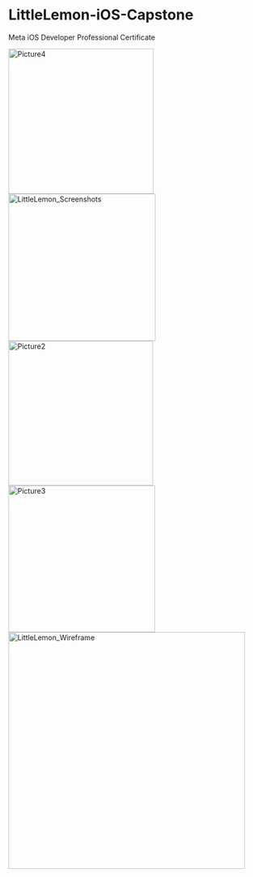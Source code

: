 # LittleLemon-iOS-Capstone
Meta iOS Developer Professional Certificate

<img width="287" alt="Picture4" src="https://github.com/lentosfresco/LittleLemon-iOS-Capstone/assets/147472042/34452d11-6e37-4262-95a7-142f5e66cfde">

<img width="291" alt="LittleLemon_Screenshots" src="https://github.com/lentosfresco/LittleLemon-iOS-Capstone/assets/147472042/dc3ce1d9-2f67-4d81-a3ae-25b4c7798426">

<img width="286" alt="Picture2" src="https://github.com/lentosfresco/LittleLemon-iOS-Capstone/assets/147472042/64905544-31bc-45ef-8dfc-fb4255dce33b">

<img width="290" alt="Picture3" src="https://github.com/lentosfresco/LittleLemon-iOS-Capstone/assets/147472042/2753722d-b36c-44c5-8b4b-7fecc417c3e6">

<img width="468" alt="LittleLemon_Wireframe" src="https://github.com/lentosfresco/LittleLemon-iOS-Capstone/assets/147472042/8949b0f9-499c-4691-b305-ddc0c1c30b35">
